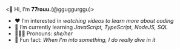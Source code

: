 <👋 Hi, I’m **77rouu.**(@gguggurggu)>

- ❤️ I’m interested in _watching videos to learn more about coding_
- 🌱 I’m currently learning _JavaScript, TypeScript, NodeJS, SQL_
- 🙇🏻‍♀️ Pronouns: _she/her_
- 🙈 Fun fact: _When I'm into something, I do really dive in it_

<!---
gguggurggu/gguggurggu is a ✨ special ✨ repository because its `README.md` (this file) appears on your GitHub profile.
You can click the Preview link to take a look at your changes.
--->
